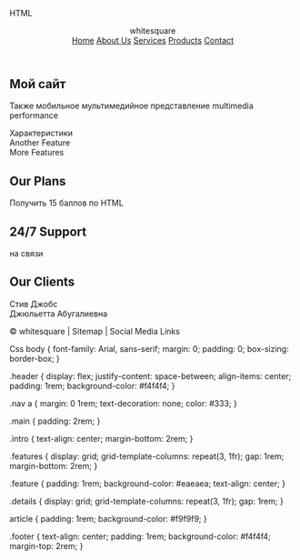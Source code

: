 HTML
<!DOCTYPE html>
<html lang="en">
<head>
  <meta charset="UTF-8">
  <meta name="viewport" content="width=device-width, initial-scale=1.0">
  <title>Webpage Layout</title>
  <link rel="stylesheet" href="марат.css">
</head>
<body>
  <header class="header">
    <div class="logo">whitesquare</div>
    <nav class="nav">
      <a href="#">Home</a>
      <a href="#">About Us</a>
      <a href="#">Services</a>
      <a href="#">Products</a>
      <a href="#">Contact</a>
    </nav>
  </header>
  <main class="main">
    <section class="intro">
      <h1>Мой сайт</h1>
      <p>Также мобильное мультимедийное представление multimedia performance</p>
    </section>
    <section class="features">
      <div class="feature">Характеристики</div>
      <div class="feature">Another Feature</div>
      <div class="feature">More Features</div>
    </section>
    <section class="details">
      <article>
        <h2>Our Plans</h2>
        <p>Получить 15 баллов по  HTML</p>
      </article>
      <article>
        <h2>24/7 Support</h2>
        <p>на связи</p>
      </article>
      <article>
        <h2>Our Clients</h2>
        <p1>Стив Джобс</p1> <br>
        <p2>Джюльетта Абугалиевна</p2>
      </article>
    </section>
  </main>
  <footer class="footer">
    <p>© whitesquare | Sitemap | Social Media Links</p>
  </footer>
</body>
</html>
Css
body {
    font-family: Arial, sans-serif;
    margin: 0;
    padding: 0;
    box-sizing: border-box;
  }
  
  .header {
    display: flex;
    justify-content: space-between;
    align-items: center;
    padding: 1rem;
    background-color: #f4f4f4;
  }
  
  .nav a {
    margin: 0 1rem;
    text-decoration: none;
    color: #333;
  }
  
  .main {
    padding: 2rem;
  }
  
  .intro {
    text-align: center;
    margin-bottom: 2rem;
  }
  
  .features {
    display: grid;
    grid-template-columns: repeat(3, 1fr);
    gap: 1rem;
    margin-bottom: 2rem;
  }
  
  .feature {
    padding: 1rem;
    background-color: #eaeaea;
    text-align: center;
  }
  
  .details {
    display: grid;
    grid-template-columns: repeat(3, 1fr);
    gap: 1rem;
  }
  
  article {
    padding: 1rem;
    background-color: #f9f9f9;
  }
  
  .footer {
    text-align: center;
    padding: 1rem;
    background-color: #f4f4f4;
    margin-top: 2rem;
  }
